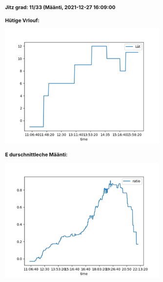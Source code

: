 ### Jitz grad: 11/33 (Määnti, 2021-12-27 16:09:00

### Hütige Vrlouf:
![Graph](Today.png)

### E durschnittleche Määnti:
![Graph](Määnti.png)